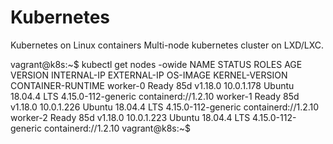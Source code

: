 # Kubernetes


Kubernetes on Linux containers
Multi-node kubernetes cluster on LXD/LXC.


vagrant@k8s:~$ kubectl get nodes -owide
NAME       STATUS   ROLES    AGE   VERSION   INTERNAL-IP   EXTERNAL-IP   OS-IMAGE             KERNEL-VERSION       CONTAINER-RUNTIME
worker-0   Ready    <none>   85d   v1.18.0   10.0.1.178    <none>        Ubuntu 18.04.4 LTS   4.15.0-112-generic   containerd://1.2.10
worker-1   Ready    <none>   85d   v1.18.0   10.0.1.226    <none>        Ubuntu 18.04.4 LTS   4.15.0-112-generic   containerd://1.2.10
worker-2   Ready    <none>   85d   v1.18.0   10.0.1.223    <none>        Ubuntu 18.04.4 LTS   4.15.0-112-generic   containerd://1.2.10
vagrant@k8s:~$

